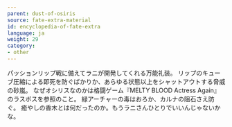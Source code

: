 ```yaml
---
parent: dust-of-osiris
source: fate-extra-material
id: encyclopedia-of-fate-extra
language: ja
weight: 29
category:
- other
---
```


パッションリップ戦に備えてラニが開発してくれる万能礼装。
リップのキューブ圧縮による即死を防ぐばかりか、あらゆる状態以上をシャットアウトする脅威の砂嵐。
なぜオシリスなのかは格闘ゲーム『MELTY BLOOD Actress Again』のラスボスを参照のこと。
緑アーチャーの毒はおろか、カルナの阻石さえ防ぐ。
癒やしの香木とは何だったのか。もうラニさんひとりでいいんじゃないかな。
